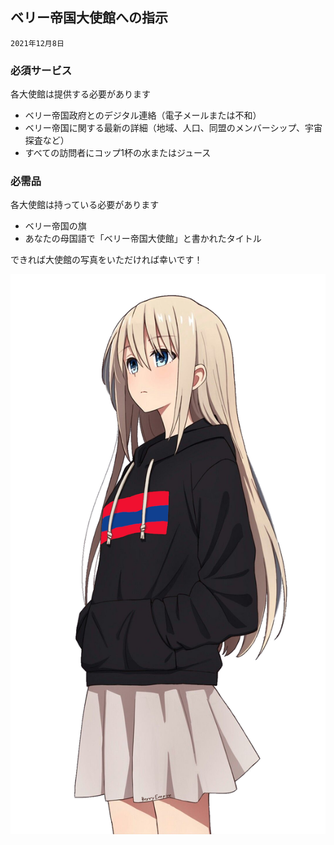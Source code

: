 ## ベリー帝国大使館への指示
<code>2021年12月8日</code>
### 必須サービス
<p>
    各大使館は提供する必要があります
</p>
<ul>
    <li>ベリー帝国政府とのデジタル連絡（電子メールまたは不和）</li>
    <li>ベリー帝国に関する最新の詳細（地域、人口、同盟のメンバーシップ、宇宙探査など） </li>
    <li>すべての訪問者にコップ1杯の水またはジュース</li>
</ul>

### 必需品
<p>
    各大使館は持っている必要があります
</p>
<ul>
    <li>ベリー帝国の旗</li>
    <li>あなたの母国語で「ベリー帝国大使館」と書かれたタイトル</li>
</ul>

<p>できれば大使館の写真をいただければ幸いです！</p>
<img src="/embassy/embassygirl.png">
